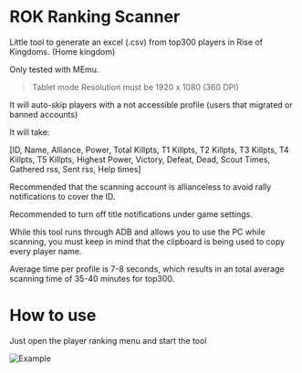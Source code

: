# ROK Ranking Scanner
Little tool to generate an excel (.csv) from top300 players in Rise of Kingdoms. (Home kingdom)

Only tested with MEmu.

> Tablet mode
> Resolution must be 1920 x 1080 (360 DPI)

It will auto-skip players with a not accessible profile (users that migrated or banned accounts)

It will take:

[ID, Name, Alliance, Power, Total Killpts, T1 Killpts, T2 Killpts, T3 Killpts, T4 Killpts, T5 Killpts, Highest Power, Victory, Defeat, Dead, Scout Times, Gathered rss, Sent rss, Help times]

Recommended that the scanning account is allianceless to avoid rally notifications to cover the ID.

Recommended to turn off title notifications under game settings.

While this tool runs through ADB and allows you to use the PC while scanning, you must keep in mind that the clipboard is being used to copy every player name.

Average time per profile is 7-8 seconds, which results in an total average scanning time of 35-40 minutes for top300.

# How to use
Just open the player ranking menu and start the tool

![Example](https://i.gyazo.com/49f0a946a4fad7b8ca860fb4b7c5053b.png)
